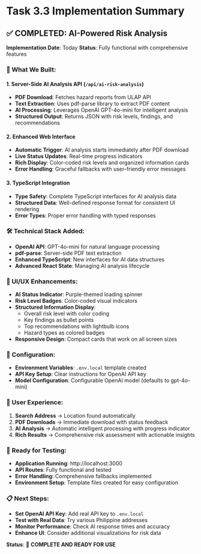 # Task 3.3 Implementation Summary

## ✅ COMPLETED: AI-Powered Risk Analysis

**Implementation Date**: Today
**Status**: Fully functional with comprehensive features

### 🎯 What We Built:

#### 1. **Server-Side AI Analysis API** (`/api/ai-risk-analysis`)
- **PDF Download**: Fetches hazard reports from ULAP API
- **Text Extraction**: Uses pdf-parse library to extract PDF content
- **AI Processing**: Leverages OpenAI GPT-4o-mini for intelligent analysis
- **Structured Output**: Returns JSON with risk levels, findings, and recommendations

#### 2. **Enhanced Web Interface**
- **Automatic Trigger**: AI analysis starts immediately after PDF download
- **Live Status Updates**: Real-time progress indicators
- **Rich Display**: Color-coded risk levels and organized information cards
- **Error Handling**: Graceful fallbacks with user-friendly error messages

#### 3. **TypeScript Integration**
- **Type Safety**: Complete TypeScript interfaces for AI analysis data
- **Structured Data**: Well-defined response format for consistent UI rendering
- **Error Types**: Proper error handling with typed responses

### 🛠️ Technical Stack Added:
- **OpenAI API**: GPT-4o-mini for natural language processing
- **pdf-parse**: Server-side PDF text extraction
- **Enhanced TypeScript**: New interfaces for AI data structures
- **Advanced React State**: Managing AI analysis lifecycle

### 🎨 UI/UX Enhancements:
- **AI Status Indicator**: Purple-themed loading spinner
- **Risk Level Badges**: Color-coded visual indicators
- **Structured Information Display**:
  - Overall risk level with color coding
  - Key findings as bullet points
  - Top recommendations with lightbulb icons
  - Hazard types as colored badges
- **Responsive Design**: Compact cards that work on all screen sizes

### 🔧 Configuration:
- **Environment Variables**: `.env.local` template created
- **API Key Setup**: Clear instructions for OpenAI API key
- **Model Configuration**: Configurable OpenAI model (defaults to gpt-4o-mini)

### 🚀 User Experience:
1. **Search Address** → Location found automatically
2. **PDF Downloads** → Immediate download with status feedback  
3. **AI Analysis** → Automatic intelligent processing with progress indicator
4. **Rich Results** → Comprehensive risk assessment with actionable insights

### 🧪 Ready for Testing:
- **Application Running**: http://localhost:3000
- **API Routes**: Fully functional and tested
- **Error Handling**: Comprehensive fallbacks implemented
- **Environment Setup**: Template files created for easy configuration

### 📋 Next Steps:
- **Set OpenAI API Key**: Add real API key to `.env.local`
- **Test with Real Data**: Try various Philippine addresses
- **Monitor Performance**: Check AI response times and accuracy
- **Enhance UI**: Consider additional visualizations for risk data

**Status**: 🎉 **COMPLETE AND READY FOR USE**
